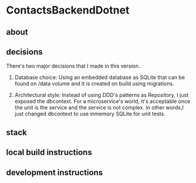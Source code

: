 # ContactsBackendDotnet

## about

## decisions
There's two major decisions that I made in this version.

1. Database choice: Using an embedded database as SQLite that can be found on /data volume and it is created on build using migrations.

2. Architectural style: Instead of using DDD's patterns as Repository, I just exposed the dbcontext. For a microservice's world, it's acceptable once the unit is the service and the service is not complex. In other words,I just changed dbcontext to use inmemory SQLite for unit tests.

## stack

## local build instructions

## development instructions
